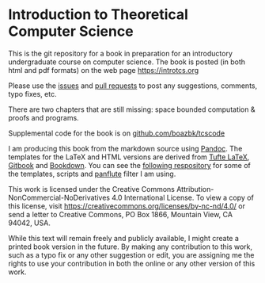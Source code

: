 # Introduction to Theoretical Computer Science

This is the git repository for a book in preparation for an introductory undergraduate course on computer science.
The book is posted (in both html and pdf formats)  on the web page https://introtcs.org

Please use the [issues](https://github.com/boazbk/tcs/issues) and [pull requests](https://github.com/boazbk/tcs/pulls) to post any suggestions, comments, typo fixes, etc.


There are two chapters that are still missing: space bounded computation & proofs and programs.

Supplemental code for the book is on [github.com/boazbk/tcscode](https://github.com/boazbk/tcscode)


I am producing this book from the markdown source using 
[Pandoc](https://pandoc.org/). 
The templates for the LaTeX and HTML versions are derived from   [Tufte LaTeX](https://tufte-latex.github.io/tufte-latex/), [Gitbook](https://www.gitbook.com/) and [Bookdown](https://bookdown.org/). You can see the [following respository](https://github.com/boazbk/panbook)  for some of the templates, scripts and  [panflute](http://scorreia.com/software/panflute/) filter I am using.


This work is licensed under the Creative Commons Attribution-NonCommercial-NoDerivatives 4.0 International License. To view a copy of this license, visit https://creativecommons.org/licenses/by-nc-nd/4.0/ or send a letter to Creative Commons, PO Box 1866, Mountain View, CA 94042, USA.

While this text will remain freely and publicly available, I might create a printed book version in the future.
By making any contribution to this work, such as a typo fix or any other suggestion or edit, you are assigning me the rights to use your contribution in both the online or any other version of this work.
